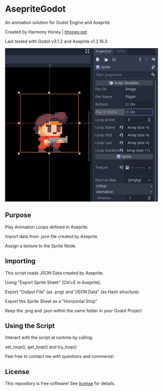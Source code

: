 # AsepriteGodot
An animation solution for Godot Engine and Aseprite

Created by Harmony Honey | [hhoney.net](http://hhoney.net/)

Last tested with Godot v3.1.2 and Aseprite v1.2.16.3

![Editor gif](media/editor.gif)

## Purpose
Play Animation Loops defined in Aseprite.

Import data from .json file created by Aseprite.

Assign a texture to the Sprite Node.

## Importing
This script reads JSON Data created by Aseprite.

Using "Export Sprite Sheet" (Ctrl+E in Aseprite),

Export "Output File" (as .png) and "JSON Data" (as Hash structure)

Export the Sprite Sheet as a "Horizontal Strip"

Keep the .png and .json within the same folder in your Godot Project

## Using the Script
Interact with the script at runtime by calling:

set_loop(), get_loop() and try_loop()

Feel free to contact me with questions and comments!

## License
This repository is free software! See [license](license) for details.
